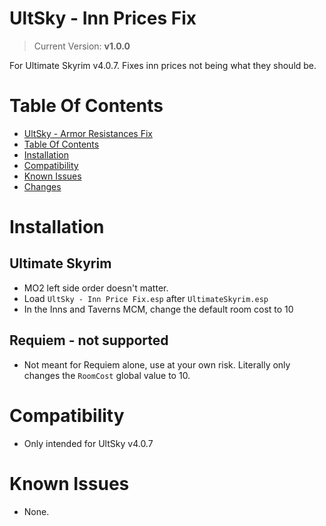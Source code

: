 # UltSky - Inn Prices Fix
> Current Version: **v1.0.0**

For Ultimate Skyrim v4.0.7. Fixes inn prices not being what they should be.

# Table Of Contents

<!-- TOC -->

- [UltSky - Armor Resistances Fix](#ultsky---armor-resistances-fix)
- [Table Of Contents](#table-of-contents)
- [Installation](#installation)
- [Compatibility](#compatibility)
- [Known Issues](#known-issues)
- [Changes](#changes)

<!-- /TOC -->

# Installation 

## Ultimate Skyrim

- MO2 left side order doesn't matter.
- Load `UltSky - Inn Price Fix.esp` after `UltimateSkyrim.esp`
- In the Inns and Taverns MCM, change the default room cost to 10

## Requiem - not supported

- Not meant for Requiem alone, use at your own risk. Literally only changes the `RoomCost` global value to 10.

# Compatibility

- Only intended for UltSky v4.0.7

# Known Issues

- None.
